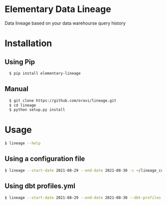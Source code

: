 # Elementary Data Lineage
Data lineage based on your data warehourse query history
# Installation
## Using Pip
```bash
  $ pip install elementary-lineage
```
## Manual
```bash
  $ git clone https://github.com/oravi/lineage.git
  $ cd lineage
  $ python setup.py install
```
# Usage
```bash
$ lineage --help
```
## Using a configuration file
```bash
$ lineage --start-date 2021-08-29 --end-date 2021-08-30 -c ~/lineage_configuration.yml
```
## Using dbt profiles.yml

```bash
$ lineage --start-date 2021-08-29 --end-date 2021-08-30 --dbt-profiles-dir ~/.dbt --dbt-profile-name my_snowflake_profile
```